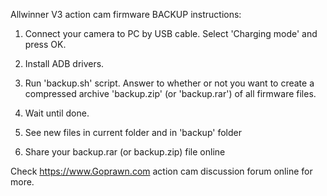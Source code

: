 Allwinner V3 action cam firmware BACKUP instructions:

1. Connect your camera to PC by USB cable. Select 'Charging mode' and press OK.
2. Install ADB drivers.
3. Run 'backup.sh' script. Answer to whether or not you want to create a compressed
    archive 'backup.zip' (or 'backup.rar') of all firmware files.

4. Wait until done.
5. See new files in current folder and in 'backup' folder
6. Share your backup.rar (or backup.zip) file online

Check https://www.Goprawn.com action cam discussion forum online for more.